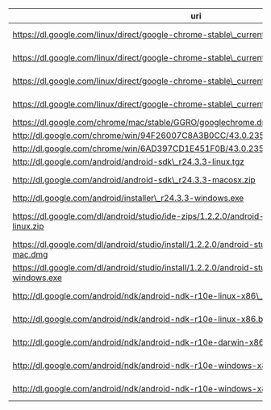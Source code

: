 uri | filename | size | md5sum
----|----------|------|-------
https://dl.google.com/linux/direct/google-chrome-stable\_current\_amd64.deb | linux/direct/43.0.2357.132-1\_google-chrome-stable\_current\_amd64.deb | 47M |
https://dl.google.com/linux/direct/google-chrome-stable\_current\_i386.deb | linux/direct/43.0.2357.132-1\_google-chrome-stable\_current\_i386.deb ||
https://dl.google.com/linux/direct/google-chrome-stable\_current\_x86\_64.rpm | linux/direct/43.0.2357.132-1\_google-chrome-stable\_current\_x86\_64.rpm | 46M |
https://dl.google.com/linux/direct/google-chrome-stable\_current\_i386.rpm | linux/direct/43.0.2357.132-1\_google-chrome-stable\_current\_i386.rpm ||
https://dl.google.com/chrome/mac/stable/GGRO/googlechrome.dmg |||
http://dl.google.com/chrome/win/94F26007C8A3B0CC/43.0.2357.132_chrome_installer.exe |||
http://dl.google.com/chrome/win/6AD397CD1E451F0B/43.0.2357.132_chrome64_installer.exe |||
http://dl.google.com/android/android-sdk\_r24.3.3-linux.tgz | android/android-sdk\_r24.3.3-linux.tgz | 295M |
http://dl.google.com/android/android-sdk\_r24.3.3-macosx.zip | android/android-sdk\_r24.3.3-macosx.zip | 94M |
http://dl.google.com/android/installer\_r24.3.3-windows.exe | android/installer\_r24.3.3-windows.exe | 295M |
https://dl.google.com/dl/android/studio/ide-zips/1.2.2.0/android-studio-ide-141.1980579-linux.zip | dl/android/studio/ide-zips/1.2.2.0/android-studio-ide-141.1980579-linux.zip | 247M |
https://dl.google.com/dl/android/studio/install/1.2.2.0/android-studio-ide-141.1980579-mac.dmg | dl/android/studio/install/1.2.2.0/android-studio-ide-141.1980579-mac.dmg | 249M |
https://dl.google.com/dl/android/studio/install/1.2.2.0/android-studio-ide-141.1980579-windows.exe | dl/android/studio/install/1.2.2.0/android-studio-ide-141.1980579-windows.exe | 233M |
http://dl.google.com/android/ndk/android-ndk-r10e-linux-x86\_64.bin | android/ndk/android-ndk-r10e-linux-x86\_64.bin | 383M |
http://dl.google.com/android/ndk/android-ndk-r10e-linux-x86.bin | android/ndk/android-ndk-r10e-linux-x86.bin | 376M |
http://dl.google.com/android/ndk/android-ndk-r10e-darwin-x86\_64.bin | android/ndk/android-ndk-r10e-darwin-x86\_64.bin | 371M |
http://dl.google.com/android/ndk/android-ndk-r10e-windows-x86\_64.exe | android/ndk/android-ndk-r10e-windows-x86\_64.exe | 401M |
http://dl.google.com/android/ndk/android-ndk-r10e-windows-x86.exe | android/ndk/android-ndk-r10e-windows-x86.exe | 378M |
